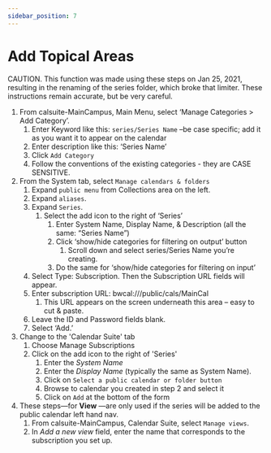 ```yaml
---
sidebar_position: 7
---
```


# Add Topical Areas

CAUTION. This function was made using these steps on Jan 25, 2021, resulting in the renaming of the series folder, which broke that limiter. These instructions remain accurate, but be very careful.
1.	From calsuite-MainCampus, Main Menu, select ‘Manage Categories > Add Category’.
    1. Enter Keyword like this: `series/Series Name` –be case specific; add it as you want it to appear on the calendar
    1. Enter description like this: ‘Series Name’
    1. Click `Add Category`
    1. Follow the conventions of the existing categories - they are CASE SENSITIVE.
1.	From the System tab, select `Manage calendars & folders`
    1. Expand `public menu` from Collections area on the left.
    1. Expand `aliases`.
    1. Expand `Series`.
        1. Select the add icon to the right of ‘Series’
            1. Enter System Name, Display Name, & Description (all the same: “Series Name”)
            1. Click ‘show/hide categories for filtering on output’ button
                1. Scroll down and select series/Series Name you’re creating.
            1.	Do the same for ‘show/hide categories for filtering on input’
    1.	Select Type: Subscription. Then the Subscription URL fields will appear.
    1. Enter subscription URL: bwcal:///public/cals/MainCal   
        1. This URL appears on the screen underneath this area – easy to cut & paste.
    1.	Leave the ID and Password fields blank.
    1. Select ‘Add.’
1.	Change to the 'Calendar Suite' tab
    1. Choose Manage Subscriptions
    1. Click on the add icon to the right of 'Series'
        1. Enter the *System Name*
        1. Enter the *Display Name* (typically the same as System Name).
        1. Click on  `Select a public calendar or folder button`
        1. Browse to calendar you created in step 2 and select it
        1. Click on `Add` at the bottom of the form
1. These steps—for **View** —are only used if the series will be added to the public calendar left hand nav.
    1. From calsuite-MainCampus, Calendar Suite, select `Manage views`.
    1. In *Add a new view* field, enter the name that corresponds to the subscription you set up.
